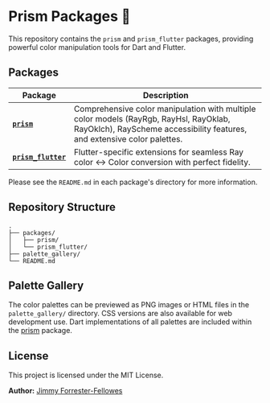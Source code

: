 # Prism Packages 🌈

This repository contains the `prism` and `prism_flutter` packages, providing powerful color manipulation tools for Dart and Flutter.

## Packages

| Package                                       | Description                                                  |
| --------------------------------------------- | ------------------------------------------------------------ |
| [**`prism`**](./packages/prism)               | Comprehensive color manipulation with multiple color models (RayRgb, RayHsl, RayOklab, RayOklch), RayScheme accessibility features, and extensive color palettes. |
| [**`prism_flutter`**](./packages/prism_flutter) | Flutter-specific extensions for seamless Ray color ↔ Color conversion with perfect fidelity. |

Please see the `README.md` in each package's directory for more information.

## Repository Structure

```
.
├── packages/
│   ├── prism/
│   └── prism_flutter/
├── palette_gallery/
└── README.md
```

## Palette Gallery

The color palettes can be previewed as PNG images or HTML files in the `palette_gallery/` directory. CSS versions are also available for web development use. Dart implementations of all palettes are included within the [prism](./packages/prism) package.

## License

This project is licensed under the MIT License.

**Author:** [Jimmy Forrester-Fellowes](https://github.com/jimmyff) 